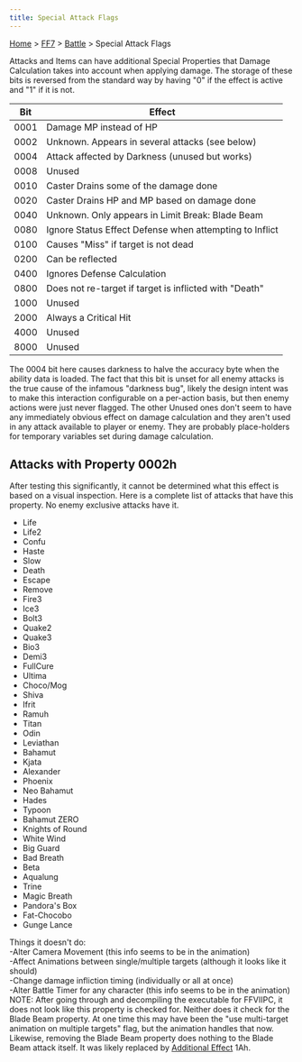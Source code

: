 ```yaml
---
title: Special Attack Flags
---
```


[Home](Main%20Page.md) > [FF7](FF7.md) > [Battle](FF7/Battle.md) > Special Attack Flags

Attacks and Items can have additional Special Properties that Damage
Calculation takes into account when applying damage. The storage of
these bits is reversed from the standard way by having "0" if the effect
is active and "1" if it is not.

| Bit  | Effect                                                  |
|:----:|---------------------------------------------------------|
| 0001 | Damage MP instead of HP                                 |
| 0002 | Unknown. Appears in several attacks (see below)         |
| 0004 | Attack affected by Darkness (unused but works)          |
| 0008 | Unused                                                  |
| 0010 | Caster Drains some of the damage done                   |
| 0020 | Caster Drains HP and MP based on damage done            |
| 0040 | Unknown. Only appears in Limit Break: Blade Beam        |
| 0080 | Ignore Status Effect Defense when attempting to Inflict |
| 0100 | Causes "Miss" if target is not dead                     |
| 0200 | Can be reflected                                        |
| 0400 | Ignores Defense Calculation                             |
| 0800 | Does not re-target if target is inflicted with "Death"  |
| 1000 | Unused                                                  |
| 2000 | Always a Critical Hit                                   |
| 4000 | Unused                                                  |
| 8000 | Unused                                                  |

  
The 0004 bit here causes darkness to halve the accuracy byte when the
ability data is loaded. The fact that this bit is unset for all enemy
attacks is the true cause of the infamous "darkness bug", likely the
design intent was to make this interaction configurable on a per-action
basis, but then enemy actions were just never flagged. The other Unused
ones don't seem to have any immediately obvious effect on damage
calculation and they aren't used in any attack available to player or
enemy. They are probably place-holders for temporary variables set
during damage calculation.

## Attacks with Property 0002h

After testing this significantly, it cannot be determined what this
effect is based on a visual inspection. Here is a complete list of
attacks that have this property. No enemy exclusive attacks have it.

-   Life
-   Life2
-   Confu
-   Haste
-   Slow
-   Death
-   Escape
-   Remove
-   Fire3
-   Ice3
-   Bolt3
-   Quake2
-   Quake3
-   Bio3
-   Demi3
-   FullCure
-   Ultima
-   Choco/Mog
-   Shiva
-   Ifrit
-   Ramuh
-   Titan
-   Odin
-   Leviathan
-   Bahamut
-   Kjata
-   Alexander
-   Phoenix
-   Neo Bahamut
-   Hades
-   Typoon
-   Bahamut ZERO
-   Knights of Round
-   White Wind
-   Big Guard
-   Bad Breath
-   Beta
-   Aqualung
-   Trine
-   Magic Breath
-   Pandora's Box
-   Fat-Chocobo
-   Gunge Lance

  
Things it doesn't do:  
-Alter Camera Movement (this info seems to be in the animation)  
-Affect Animations between single/multiple targets (although it looks
like it should)  
-Change damage infliction timing (individually or all at once)  
-Alter Battle Timer for any character (this info seems to be in the
animation)  
NOTE: After going through and decompiling the executable for FFVIIPC, it
does not look like this property is checked for. Neither does it check
for the Blade Beam property. At one time this may have been the "use
multi-target animation on multiple targets" flag, but the animation
handles that now. Likewise, removing the Blade Beam property does
nothing to the Blade Beam attack itself. It was likely replaced by
[Additional Effect][] 1Ah.

  [Additional Effect]: ../../Attack%20Special%20Effects.md "wikilink"
